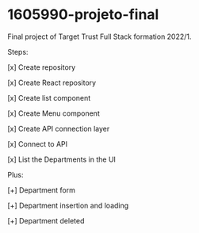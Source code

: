# 1605990-projeto-final
Final project of Target Trust Full Stack formation 2022/1.


Steps:

[x] Create repository

[x] Create React repository

[x] Create list component

[x] Create Menu component

[x] Create API connection layer

[x] Connect to API

[x] List the Departments in the UI

Plus:

[+] Department form

[+] Department insertion and loading

[+] Department deleted